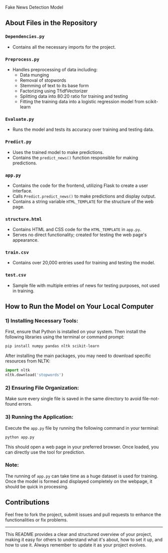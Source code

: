 Fake News Detection Model

## About Files in the Repository

### `Dependencies.py`
- Contains all the necessary imports for the project.

### `Preprocess.py`
- Handles preprocessing of data including:
  - Data munging
  - Removal of stopwords
  - Stemming of text to its base form
  - Factorizing using TfidfVectorizer
  - Splitting data into 80:20 ratio for training and testing
  - Fitting the training data into a logistic regression model from scikit-learn

### `Evaluate.py`
- Runs the model and tests its accuracy over training and testing data.

### `Predict.py`
- Uses the trained model to make predictions.
- Contains the `predict_news()` function responsible for making predictions.

### `app.py`
- Contains the code for the frontend, utilizing Flask to create a user interface.
- Calls `Predict.predict_news()` to make predictions and display output.
- Contains a string variable `HTML_TEMPLATE` for the structure of the web page.

### `structure.html`
- Contains HTML and CSS code for the `HTML_TEMPLATE` in `app.py`.
- Serves no direct functionality; created for testing the web page's appearance.

### `train.csv`
- Contains over 20,000 entries used for training and testing the model.

### `test.csv`
- Sample file with multiple entries of news for testing purposes, not used in training.

## How to Run the Model on Your Local Computer

### 1) Installing Necessary Tools:

First, ensure that Python is installed on your system. Then install the following libraries using the terminal or command prompt:

```bash
pip install numpy pandas nltk scikit-learn
```

After installing the main packages, you may need to download specific resources from NLTK:

```python
import nltk
nltk.download('stopwords')
```

### 2) Ensuring File Organization:

Make sure every single file is saved in the same directory to avoid file-not-found errors.

### 3) Running the Application:

Execute the `app.py` file by running the following command in your terminal:

```bash
python app.py
```

This should open a web page in your preferred browser. Once loaded, you can directly use the tool for prediction.

### Note:

The running of `app.py` can take time as a huge dataset is used for training. Once the model is formed and displayed completely on the webpage, it should be quick in processing.

## Contributions

Feel free to fork the project, submit issues and pull requests to enhance the functionalities or fix problems.

---

This README provides a clear and structured overview of your project, making it easy for others to understand what it's about, how to set it up, and how to use it. Always remember to update it as your project evolves.
